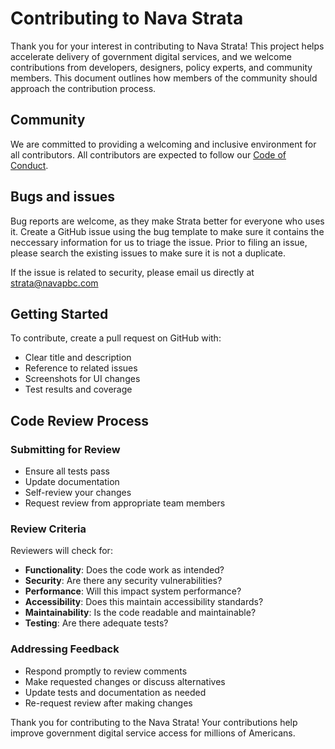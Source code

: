 # Contributing to Nava Strata

Thank you for your interest in contributing to Nava Strata! This project helps accelerate delivery of government digital services, and we welcome contributions from developers, designers, policy experts, and community members. This document outlines how members of the community should approach the contribution process.

## Community

We are committed to providing a welcoming and inclusive environment for all contributors. All contributors are expected to follow our [Code of Conduct](CODE_OF_CONDUCT.md).

## Bugs and issues

Bug reports are welcome, as they make Strata better for everyone who uses it. Create a GitHub issue using the bug template to make sure it contains the neccessary information for us to triage the issue. Prior to filing an issue, please search the existing issues to make sure it is not a duplicate.

If the issue is related to security, please email us directly at strata@navapbc.com

## Getting Started

To contribute, create a pull request on GitHub with:

- Clear title and description
- Reference to related issues
- Screenshots for UI changes
- Test results and coverage

## Code Review Process

### Submitting for Review

- Ensure all tests pass
- Update documentation
- Self-review your changes
- Request review from appropriate team members

### Review Criteria

Reviewers will check for:

- **Functionality**: Does the code work as intended?
- **Security**: Are there any security vulnerabilities?
- **Performance**: Will this impact system performance?
- **Accessibility**: Does this maintain accessibility standards?
- **Maintainability**: Is the code readable and maintainable?
- **Testing**: Are there adequate tests?

### Addressing Feedback

- Respond promptly to review comments
- Make requested changes or discuss alternatives
- Update tests and documentation as needed
- Re-request review after making changes

Thank you for contributing to the Nava Strata! Your contributions help improve government digital service access for millions of Americans.
